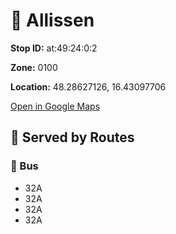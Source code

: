 # 🚉 Allissen


**Stop ID:** at:49:24:0:2

**Zone:** 0100

**Location:** 48.28627126, 16.43097706

[Open in Google Maps](https://www.google.com/maps?q=48.28627126,16.43097706)

## 🚆 Served by Routes

### 🚌 Bus
- 32A
- 32A
- 32A
- 32A